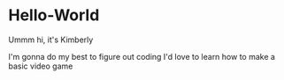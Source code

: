 # Hello-World

Ummm hi, it's Kimberly

I'm gonna do my best to figure out coding
I'd love to learn how to make a basic video game
